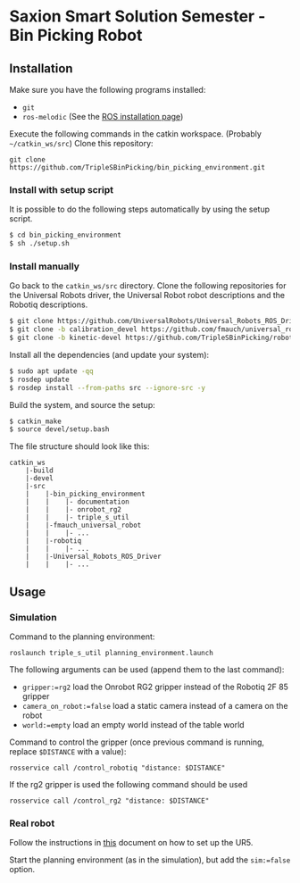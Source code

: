 # Saxion Smart Solution Semester - Bin Picking Robot

## Installation
Make sure you have the following programs installed:
 - `git` 
 - `ros-melodic` (See the [ROS installation page](http://wiki.ros.org/ROS/Installation))

Execute the following commands in the catkin workspace. (Probably `~/catkin_ws/src`)
Clone this repository:
```
git clone https://github.com/TripleSBinPicking/bin_picking_environment.git
```

### Install with setup script
It is possible to do the following steps automatically by using the setup script.
```bash
$ cd bin_picking_environment
$ sh ./setup.sh
```

### Install manually

Go back to the `catkin_ws/src` directory. Clone the following repositories for the Universal Robots driver, the Universal Robot robot descriptions and the Robotiq descriptions.

```bash
$ git clone https://github.com/UniversalRobots/Universal_Robots_ROS_Driver.git
$ git clone -b calibration_devel https://github.com/fmauch/universal_robot.git
$ git clone -b kinetic-devel https://github.com/TripleSBinPicking/robotiq.git
```

Install all the dependencies (and update your system):
```bash
$ sudo apt update -qq
$ rosdep update
$ rosdep install --from-paths src --ignore-src -y
```

Build the system, and source the setup:
```bash
$ catkin_make
$ source devel/setup.bash
```

The file structure should look like this:
```
catkin_ws
    |-build
    |-devel
    |-src
    |    |-bin_picking_environment
    |    |    |- documentation
    |    |    |- onrobot_rg2
    |    |    |- triple_s_util
    |    |-fmauch_universal_robot
    |    |    |- ...
    |    |-robotiq
    |    |    |- ...
    |    |-Universal_Robots_ROS_Driver
    |    |    |- ...
```
## Usage

### Simulation
Command to the planning environment:
```
roslaunch triple_s_util planning_environment.launch
```
The following arguments can be used (append them to the last command):
 - `gripper:=rg2` load the Onrobot RG2 gripper instead of the Robotiq 2F 85 gripper
 - `camera_on_robot:=false` load a static camera instead of a camera on the robot
 - `world:=empty` load an empty world instead of the table world

Command to control the gripper (once previous command is running, replace `$DISTANCE` with a value):
```
rosservice call /control_robotiq "distance: $DISTANCE"
```

If the rg2 gripper is used the following command should be used

```
rosservice call /control_rg2 "distance: $DISTANCE"
```

### Real robot

Follow the instructions in [this](documentation/Connecting%20ROS%20to%20UR5.md) document on how to set up the UR5.

Start the planning environment (as in the simulation), but add the `sim:=false` option.